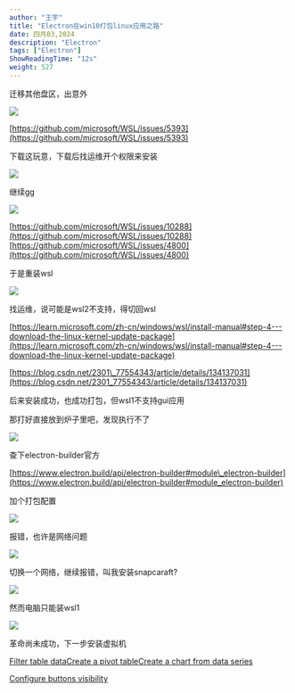```yaml
---
author: "王宇"
title: "Electron在win10打包linux应用之路"
date: 四月03,2024
description: "Electron"
tags: ["Electron"]
ShowReadingTime: "12s"
weight: 527
---
```

  

  

迁移其他盘区，出意外

![](/download/attachments/122522841/image2024-3-21_10-42-28.png?version=1&modificationDate=1710988948578&api=v2)

[https://github.com/microsoft/WSL/issues/5393](https://github.com/microsoft/WSL/issues/5393)

下载这玩意，下载后找运维开个权限来安装

  

![](/download/attachments/122522841/image2024-3-21_11-15-35.png?version=1&modificationDate=1710990935915&api=v2)

  

继续gg

  

![](/download/attachments/122522841/image2024-3-21_11-14-59.png?version=1&modificationDate=1710990899652&api=v2)

  

[https://github.com/microsoft/WSL/issues/10288](https://github.com/microsoft/WSL/issues/10288)  
[https://github.com/microsoft/WSL/issues/4800](https://github.com/microsoft/WSL/issues/4800)

  

  

于是重装wsl

![](/download/attachments/122522841/image2024-3-22_15-21-39.png?version=1&modificationDate=1711092100438&api=v2)

  

找运维，说可能是wsl2不支持，得切回wsl

[https://learn.microsoft.com/zh-cn/windows/wsl/install-manual#step-4---download-the-linux-kernel-update-package](https://learn.microsoft.com/zh-cn/windows/wsl/install-manual#step-4---download-the-linux-kernel-update-package)

[https://blog.csdn.net/2301\_77554343/article/details/134137031](https://blog.csdn.net/2301_77554343/article/details/134137031)

  

后来安装成功，也成功打包，但wsl1不支持gui应用

  

那打好直接放到炉子里吧，发现执行不了

![](/download/attachments/122522841/image2024-3-27_15-18-52.png?version=1&modificationDate=1711523932669&api=v2)

  

查下electron-builder官方

[https://www.electron.build/api/electron-builder#module\_electron-builder](https://www.electron.build/api/electron-builder#module_electron-builder)

加个打包配置

![](/download/attachments/122522841/image2024-3-27_16-1-13.png?version=1&modificationDate=1711526473385&api=v2)

  

报错，也许是网络问题

![](/download/attachments/122522841/image2024-3-27_16-2-44.png?version=1&modificationDate=1711526565082&api=v2)

  

切换一个网络，继续报错，叫我安装snapcaraft?

![](/download/attachments/122522841/image2024-3-27_16-3-33.png?version=1&modificationDate=1711526613732&api=v2)

  

然而电脑只能装wsl1

![](/download/attachments/122522841/image2024-3-27_16-4-6.png?version=1&modificationDate=1711526646104&api=v2)

  

  

革命尚未成功，下一步安装虚拟机

  

  

  

[Filter table data](#)[Create a pivot table](#)[Create a chart from data series](#)

[Configure buttons visibility](/users/tfac-settings.action)